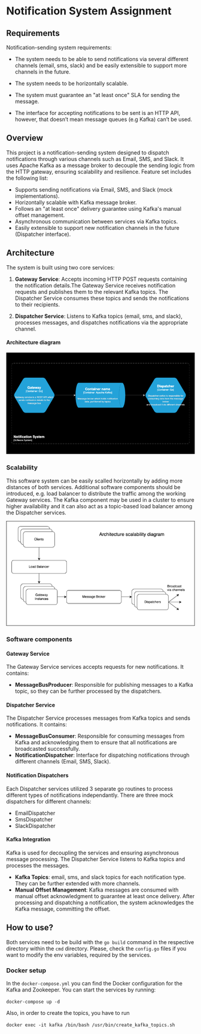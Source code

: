 # Notification System Assignment

## Requirements
Notification-sending system requirements:

- The system needs to be able to send notifications via several different channels (email, sms, slack) and be easily extensible to support more channels in the future.

- The system needs to be horizontally scalable.

- The system must guarantee an "at least once" SLA for sending the message.

- The interface for accepting notifications to be sent is an HTTP API, however, that doesn’t mean message queues (e.g Kafka) can’t be used.

## Overview
This project is a notification-sending system designed to dispatch notifications through various channels such as Email, SMS, and Slack. It uses Apache Kafka as a message broker to decouple the sending logic from the HTTP gateway, ensuring scalability and resilience. Feature set includes the following list:

- Supports sending notifications via Email, SMS, and Slack (mock implementations).
- Horizontally scalable with Kafka message broker.
- Follows an "at least once" delivery guarantee using Kafka's manual offset management.
- Asynchronous communication between services via Kafka topics.
- Easily extensible to support new notification channels in the future (Dispatcher interface).

## Architecture
The system is built using two core services:

1. **Gateway Service**: Accepts incoming HTTP POST requests containing the notification details.The Gateway Service receives notification requests and publishes them to the relevant Kafka topics. The Dispatcher Service consumes these topics and sends the notifications to their recipients.

2. **Dispatcher Service**: Listens to Kafka topics (email, sms, and slack), processes messages, and dispatches notifications via the appropriate channel.

#### Architecture diagram
![Architecture diagram](./diagrams/architecture-diagram.png)

### Scalability
This software system can be easily scalled horizontally by adding more distances of both services. Additional software components should be introduced, e.g. load balancer to distribute the traffic among the working Gateway services. The Kafka component may be used in a cluster to ensure higher availability and it can also act as a topic-based load balancer among the Dispatcher services.

![Scalable Architecture Diagram](./diagrams/scalable-architecture.png)


### Software components

#### Gateway Service
The Gateway Service services accepts requests for new notifications. It contains:
- **MessageBusProducer**: Responsible for publishing messages to a Kafka topic, so they can be further processed by the dispatchers.
#### Dispatcher Service

The Dispatcher Service processes messages from Kafka topics and sends notifications. It contains:
- **MessageBusConsumer**: Responsible for consuming messages from Kafka and acknowledging them to ensure that all notifications are broadcasted successfully.
- **NotificationDispatcher**: Interface for dispatching notifications through different channels (Email, SMS, Slack).

#### Notification Dispatchers
Each Dispatcher services utilized 3 separate go routines to process different types of notifications independantly. There are three mock dispatchers for different channels:
- EmailDispatcher
- SmsDispatcher
- SlackDispatcher

#### Kafka Integration
Kafka is used for decoupling the services and ensuring asynchronous message processing.
The Dispatcher Service listens to Kafka topics and processes the messages.
- **Kafka Topics**: email, sms, and slack topics for each notification type. They can be further extended with more channels.
- **Manual Offset Management**:
Kafka messages are consumed with manual offset acknowledgment to guarantee at least once delivery.
After processing and dispatching a notification, the system acknowledges the Kafka message, committing the offset.

## How to use?
Both services need to be build with the ```go build``` command in the respective directory within the ```cmd``` directory. Please, check the ```config.go``` files if you want to modify the env variables, required by the services.

### Docker setup
In the ```docker-compose.yml``` you can find the Docker configuration for the Kafka and Zookeeper. You can start the services by running: 

```docker-compose up -d```

Also, in order to create the topics, you have to run 

```docker exec -it kafka /bin/bash /usr/bin/create_kafka_topics.sh```
